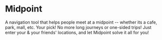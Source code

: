 # Midpoint
A navigation tool that helps people meet at a midpoint -- whether its a cafe, park, mall, etc. Your pick! 
No more long journeys or one-sided trips! Just enter your & your friends' locations, and let Midpoint solve it all for you!

